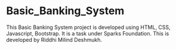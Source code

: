 # Basic_Banking_System
This Basic Banking System project is developed using HTML, CSS, Javascript, Bootstrap. It is a task under Sparks Foundation. This is developed by Riddhi Milind Deshmukh.
